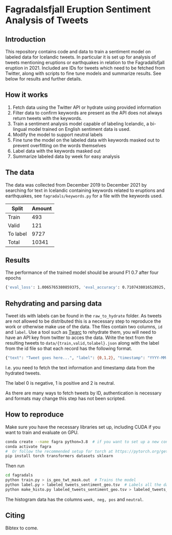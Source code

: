 # Fagradalsfjall Eruption Sentiment Analysis of Tweets

## Introduction

This repository contains code and data to train a sentiment model on labeled data for Icelandic tweets.
In particular it is set up for analysis of tweets mentioning eruptions or earthquakes in relation to the Fagradallsfjall eruption in 2021.
Included are IDs for tweets which need to be fetched from Twitter, along with scripts to fine tune models and summarize results.
See below for results and further details.

## How it works

1. Fetch data using the Twitter API or hydrate using provided information
2. Filter data to confirm keywords are present as the API does not always return tweets with the keywords.
3. Train a sentiment analysis model capable of labeling Icelandic, a bi-lingual model trained on English sentiment data is used.
4. Modify the model to support neutral labels
5. Fine tune the model on the labeled data with keywords masked out to prevent overfitting on the words themselves
6. Label data with the keywords masked out
7. Summarize labeled data by week for easy analysis

## The data

The data was collected from December 2019 to December 2021 by searching for text in Icelandic containing keywords related to eruptions and earthquakes, see `fagradals/keywords.py` for a file with the keywords used.

| Split    | Amount |
|----------|--------|
| Train    | 493    |
| Valid    | 121    |
| To label | 9727   |
| Total    | 10341  |

## Results

The performance of the trained model should be around F1 0.7 after four epochs

```bash
{'eval_loss': 1.0065765380859375, 'eval_accuracy': 0.7107438016528925, 'eval_f1': 0.7059344435633096, 'eval_precision': 0.7056612638007986, 'eval_recall': 0.7205136684303352, 'eval_by_category': {0: {'f1': 0.6461538461538462, 'precision': 0.6363636363636364, 'recall': 0.65625}, 1: {'f1': 0.75, 'precision': 0.6666666666666666, 'recall': 0.8571428571428571}, 2: {'f1': 0.7216494845360826, 'precision': 0.813953488372093, 'recall': 0.6481481481481481}}, 'eval_runtime': 0.4288, 'eval_samples_per_second': 282.201, 'eval_steps_per_second': 30.319, 'epoch': 4.0}
```

## Rehydrating and parsing data

Tweet ids with labels can be found in the `raw_to_hydrate` folder.
As tweets are not allowed to be distributed this is a necessary step to reproduce the work or otherwise make use of the data.
The files contain two columns, `id` and `label`.
Use a tool such as [Twarc](https://github.com/DocNow/twarc) to rehydrate them, you will need to have an API key from twitter to acces the data.
Write the text from the resulting tweets to `data/{train,valid,tolabel}.json` along with the label from the id file so that each record has the following format.

```bash
{"text": "Tweet goes here...", "label": {0,1,2}, "timestamp": "YYYY-MM-dd HH:MM:SS"}
```

I.e. you need to fetch the text information and timestamp data from the hydrated tweets. 

The label 0 is negative, 1 is positive and 2 is neutral.

As there are many ways to fetch tweets by ID, authentication is necessary and formats may change this step has not been scripted.

## How to reproduce

Make sure you have the necessary libraries set up, including CUDA if you want to train and evaluate on GPU.

```bash
conda create --name fagra python=3.8  # if you want to set up a new conda environment
conda activate fagra
#  Or follow the recommended setup for torch at https://pytorch.org/get-started/locally/
pip install torch transformers datasets sklearn
```

Then run

```bash
cd fagradals
python train.py > is_geo_twt_mask.out  # Trains the model
python label.py > labeled_tweets_sentiment_geo.tsv  # Labels all the data, including that used for training and evaluation to give the full picture
python make_histo.py labeled_tweets_sentiment_geo.tsv > labeled_tweets_sentiment_geo.histogram.tsv  # Prints statistics
```

The histogram data has the columns `week, neg, pos` and `neutral`.

## Citing

Bibtex to come.